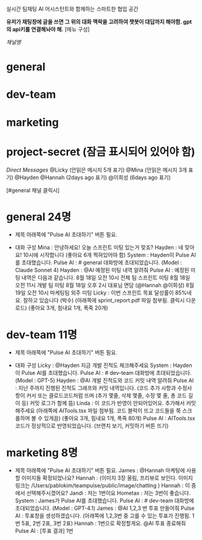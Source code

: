 실시간 팀채팅
AI 어시스턴트와 함께하는 스마트한 협업 공간

**유저가 채팅창에 글을 쓰면 그 위의 대화 맥락을 고려하여 챗봇이 대답까지 해야함. gpt의 api키를 연결해놔야 해.**
[메뉴 구성]

*채널명*
# general
# dev-team
# marketing
# project-secret (잠금 표시되어 있어야 함)

*Direct Messages*
@Licky (안읽은 메시지 5개 표기)
@Mina  (안읽은 메시지 3개 표기)
@Hayden
@Hannah (2days ago 표기)
@이희성 (6days ago 표기)


[#general 채널 클릭시]

# general 24명
* 제목 아래쪽에 "Pulse AI 초대하기" 버튼 필요.

* 대화 구성
Mina : 안녕하세요! 오늘 스프린트 미팅 있는거 맞죠?
Hayden : 네 맞아요! 10시에 시작합니다 (좋아요 6개 찍혀있어야 함)
System : Hayden이 Pulse AI를 초대했습니다.
Pulse AI : # general 대화방에 초대되었습니다. (Model : Claude Sonnet 4)
Hayden : @AI 예정된 미팅 내역 알려줘
Pulse AI : 예정된 미팅 내역은 다음과 같습니다.
        8월 18일 오전 10시 전체 팀 스프린트 미팅
        8월 18일 오전 11시 개발 팀 미팅
        8월 18일 오후 2시 대표님 면담 (@Hannah @이희성)
        8월 19일 오전 10시 마케팅팀 외주 미팅
Licky : 이번 스프린트 목표 달성률이 85%네요. 잘하고 있습니다 (박수)
        (아래쪽에 sprint_report.pdf 파일 첨부됨. 클릭시 다운로드) (좋아요 3개, 힘내요 1개, 폭죽 20개)

# dev-team 11명
* 제목 아래쪽에 "Pulse AI 초대하기" 버튼 필요.

* 대화 구성
Licky : @Hayden 지금 개발 진척도 체크해주세요
System : Hayden이 Pulse AI를 초대했습니다.
Pulse AI : # dev-team 대화방에 초대되었습니다. (Model : GPT-5)
Hayden : @AI 개발 진척도와 코드 커밋 내역 알려줘
Pulse AI : 지난 주까지 진행된 진척도 그래프와 커밋 내역입니다.
           (코드 추가 사항과 수정사항이 커서 또는 클로드코드처럼 뜨며 (추가 몇줄, 삭제 몇줄, 수정 몇 줄, 총 코드 길이 등) 커밋 로그가 함께 뜸)
Linda : 이 코드가 반영이 안되어있어요. 추가해서 커밋해주세요
        (아래쪽에 AITools.tsx 파일 첨부됨. 코드 블럭이 뜨고 코드들을 쭉 스크롤하며 볼 수 있게끔) (좋아요 3개, 힘내요 1개, 폭죽 80개)
Pulse AI : AITools.tsx 코드가 정상적으로 반영되었습니다. 
           (브랜치 보기, 커밋하기 버튼 뜨기)

# marketing 8명
* 제목 아래쪽에 "Pulse AI 초대하기" 버튼 필요.
James : @Hannah 마케팅에 사용할 이미지들 확정되었나요?
Hannah : (이미지 3장 올림, 프리뷰로 보인다. 이미지 링크는 /Users/pablokim/teampulse/public/image/chatting )
Hannah : 이 중에서 선택해주시겠어요?
Jandi : 저는 1번이요
Hometax : 저는 3번이 좋습니다.
System : James가 Pulse AI를 초대했습니다.
Pulse AI : # dev-team 대화방에 초대되었습니다. (Model : GPT-4.1)
James : @AI 1,2,3 번 투표 만들어줘
Pulse AI : 투표창을 생성하겠습니다.
           (아래쪽에 1,2,3번 중 고를 수 있는 투표가 진행됨. 1번 5표, 2번 2표, 3번 2표)
Hannah : 1번으로 확정할게요. @AI 투표 종료해줘
Pulse AI : [투표 결과] 1번 

